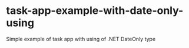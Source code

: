 # task-app-example-with-date-only-using

Simple example of task app with using of .NET DateOnly type 
